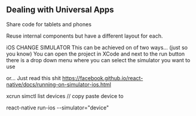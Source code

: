 ## Dealing with Universal Apps ##

Share code for tablets and phones

Reuse internal components but have a different layout for each.

iOS CHANGE SIMULATOR
This can be achieved on of two ways...  (just so you know)
You can open the project in XCode and next to the run button there
is a drop down menu where you can select the simulator you want to
use

or...
Just read this shit
https://facebook.github.io/react-native/docs/running-on-simulator-ios.html

xcrun simctl list devices  // copy paste device to

react-native run-ios --simulator="device"
